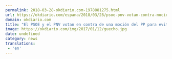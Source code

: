 ```yaml
---
permalink: 2018-03-28-okdiario.com-1978881275.html
url: https://okdiario.com/espana/2018/03/28/psoe-pnv-votan-contra-mocion-del-pp-evitar-homenajes-etarras-2039261
domain: okdiario.com
title: "El PSOE y el PNV votan en contra de una moción del PP para evitar homenajes a etarras"
image: https://okdiario.com/img/2017/01/12/guecho.jpg
date: undefined
category: news
translations: 
 - 'en'
---
```


